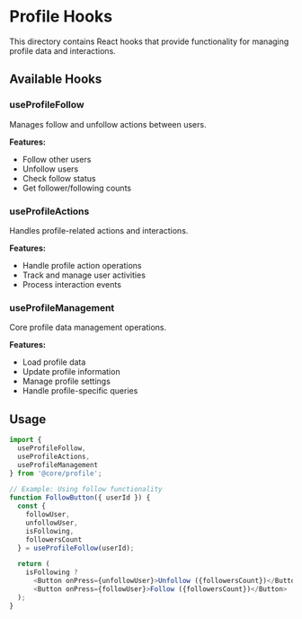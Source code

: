 # Profile Hooks

This directory contains React hooks that provide functionality for managing profile data and interactions.

## Available Hooks

### useProfileFollow
Manages follow and unfollow actions between users.

**Features:**
- Follow other users
- Unfollow users
- Check follow status
- Get follower/following counts

### useProfileActions
Handles profile-related actions and interactions.

**Features:**
- Handle profile action operations
- Track and manage user activities
- Process interaction events

### useProfileManagement
Core profile data management operations.

**Features:**
- Load profile data
- Update profile information
- Manage profile settings
- Handle profile-specific queries

## Usage

```typescript
import { 
  useProfileFollow, 
  useProfileActions, 
  useProfileManagement 
} from '@core/profile';

// Example: Using follow functionality
function FollowButton({ userId }) {
  const { 
    followUser, 
    unfollowUser, 
    isFollowing, 
    followersCount 
  } = useProfileFollow(userId);

  return (
    isFollowing ? 
      <Button onPress={unfollowUser}>Unfollow ({followersCount})</Button> : 
      <Button onPress={followUser}>Follow ({followersCount})</Button>
  );
}
``` 